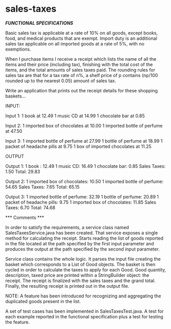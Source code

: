 # sales-taxes

***FUNCTIONAL SPECIFICATIONS***

Basic sales tax is applicable at a rate of 10% on all goods, except books, food, and medical products that are exempt. Import duty is an additional sales tax applicable on all imported goods at a rate of 5%, with no exemptions.

When I purchase items I receive a receipt which lists the name of all the items and their price (including tax), finishing with the total cost of the items, and the total amounts of sales taxes paid. The rounding rules for sales tax are that for a tax rate of n%, a shelf price of p contains (np/100 rounded up to the nearest 0.05) amount of sales tax.

Write an application that prints out the receipt details for these shopping baskets...

INPUT:

Input 1:
1 book at 12.49
1 music CD at 14.99
1 chocolate bar at 0.85

Input 2:
1 imported box of chocolates at 10.00
1 imported bottle of perfume at 47.50

Input 3:
1 imported bottle of perfume at 27.99
1 bottle of perfume at 18.99
1 packet of headache pills at 9.75
1 box of imported chocolates at 11.25

OUTPUT

Output 1:
1 book : 12.49
1 music CD: 16.49
1 chocolate bar: 0.85
Sales Taxes: 1.50
Total: 29.83

Output 2:
1 imported box of chocolates: 10.50
1 imported bottle of perfume: 54.65
Sales Taxes: 7.65
Total: 65.15

Output 3:
1 imported bottle of perfume: 32.19
1 bottle of perfume: 20.89
1 packet of headache pills: 9.75
1 imported box of chocolates: 11.85
Sales Taxes: 6.70
Total: 74.68


*** Comments ***

In order to satisfy the requirements, a service class named SalesTaxesService.java has been created.
That service exposes a single method for calculating the receipt.
Starts reading the list of goods reported in the file located at the path specified by the first input parameter and produces the output at the path specified by the second input parameter.

Service class contains the whole logic.
It parses the input file creating the basket which corresponds to a List of Good objects.
The basket is then cycled in order to calculate the taxes to apply for each Good.
Good quantity, description, taxed price are printed within a StringBuilder object: the receipt.
The receipt is finalized with the sales taxes and the grand total.
Finally, the resulting receipt is printed out in the output file.

NOTE:
A feature has been introduced for recognizing and aggregating the duplicated goods present in the list. 

A set of test cases has been implemented in SalesTaxesTest.java.
A test for each example reported in the functional specification plus a test for testing the feature.  
